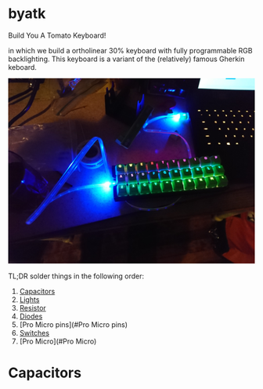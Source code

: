 # byatk
Build You A Tomato Keyboard!

in which we build a ortholinear 30% keyboard with fully programmable RGB backlighting.
This keyboard is a variant of the (relatively) famous Gherkin keboard.

![Finished](images/finished.jpg)

TL;DR solder things in the following order:
1. [Capacitors](#Capacitors)
2. [Lights](#Lights)
3. [Resistor](#Resistor)
4. [Diodes](#Diodes)
5. [Pro Micro pins](#Pro Micro pins)
6. [Switches](#Switches)
7. [Pro Micro](#Pro Micro)

# Capacitors